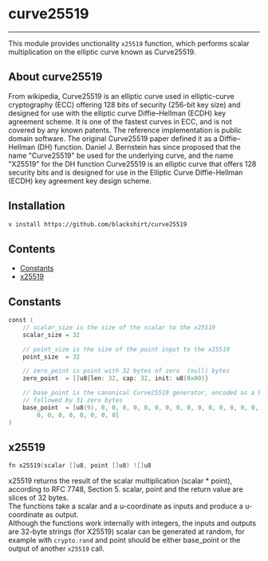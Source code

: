 # curve25519
-----------

This module provides unctionality `x25519` function, which performs scalar multiplication on the elliptic curve known as Curve25519.

## About curve25519

From wikipedia, Curve25519 is an elliptic curve used in elliptic-curve cryptography (ECC) offering 128 bits of security (256-bit key size) and designed for use with the elliptic curve Diffie–Hellman (ECDH) key agreement scheme. It is one of the fastest curves in ECC, and is not covered by any known patents. The reference implementation is public domain software. The original Curve25519 paper defined it as a Diffie–Hellman (DH) function. Daniel J. Bernstein has since proposed that the name "Curve25519" be used for the underlying curve, and the name "X25519" for the DH function Curve25519 is an elliptic curve that offers 128 security bits and is designed for use in the Elliptic Curve Diffie-Hellman (ECDH) key agreement key design scheme.

## Installation
```bash
v install https://github.com/blackshirt/curve25519
```

## Contents
- [Constants](#Constants)
- [x25519](#x25519)


## Constants
```v
const (
	// scalar_size is the size of the scalar to the x25519
	scalar_size = 32

	// point_size is the size of the point input to the x25519
	point_size  = 32

	// zero_point is point with 32 bytes of zero  (null) bytes
	zero_point  = []u8{len: 32, cap: 32, init: u8(0x00)}

	// base_point is the canonical Curve25519 generator, encoded as a byte with value 9,
	// followed by 31 zero bytes
	base_point  = [u8(9), 0, 0, 0, 0, 0, 0, 0, 0, 0, 0, 0, 0, 0, 0, 0, 0, 0, 0, 0, 0, 0, 0, 0,
		0, 0, 0, 0, 0, 0, 0, 0]
)
```

## x25519
```v
fn x25519(scalar []u8, point []u8) ![]u8
```

x25519 returns the result of the scalar multiplication (scalar * point), according to RFC 7748, Section 5. scalar, point and the return value are
slices of 32 bytes.  
The functions take a scalar and a u-coordinate as inputs and produce a u-coordinate as output.  
Although the functions work internally with integers, the inputs and outputs are 32-byte strings (for X25519) scalar can be generated at random, for example with `crypto.rand` and point should
be either base_point or the output of another `x25519` call.  

